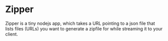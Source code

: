 
# Zipper

Zipper is a tiny nodejs app, which takes a URL pointing to a json file that
lists files (URLs) you want to generate a zipfile for while streaming it to
your client.
